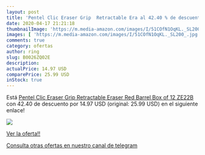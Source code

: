 ```yaml
---
layout: post
title: 'Pentel Clic Eraser Grip  Retractable Era al 42.40 % de descuento'
date: 2020-04-17 21:21:18
thumbnailImage: 'https://m.media-amazon.com/images/I/51COfN1OqKL._SL200_.jpg'
images: [ 'https://m.media-amazon.com/images/I/51COfN1OqKL._SL200_.jpg' ]
comments: true
category: ofertas
author: ring
slug: B0026ZQ02E
description:
actualPrice: 14.97 USD
comparePrice: 25.99 USD
inStock: true
---
```


Está [Pentel Clic Eraser Grip  Retractable Eraser  Red Barrel  Box of 12  ZE22B ](https://www.amazon.com/dp/B0026ZQ02E/?tag=redken08-20) con 42.40 de descuento por 14.97 USD (original: 25.99 USD) en el siguiente enlace!

[![](https://m.media-amazon.com/images/I/51COfN1OqKL._SL200_.jpg)](https://www.amazon.com/dp/B0026ZQ02E/?tag=redken08-20)

[Ver la oferta!!](https://www.amazon.com/dp/B0026ZQ02E/?tag=redken08-20)

[Consulta otras ofertas en nuestro canal de telegram](https://t.me/s/ofertas25)
